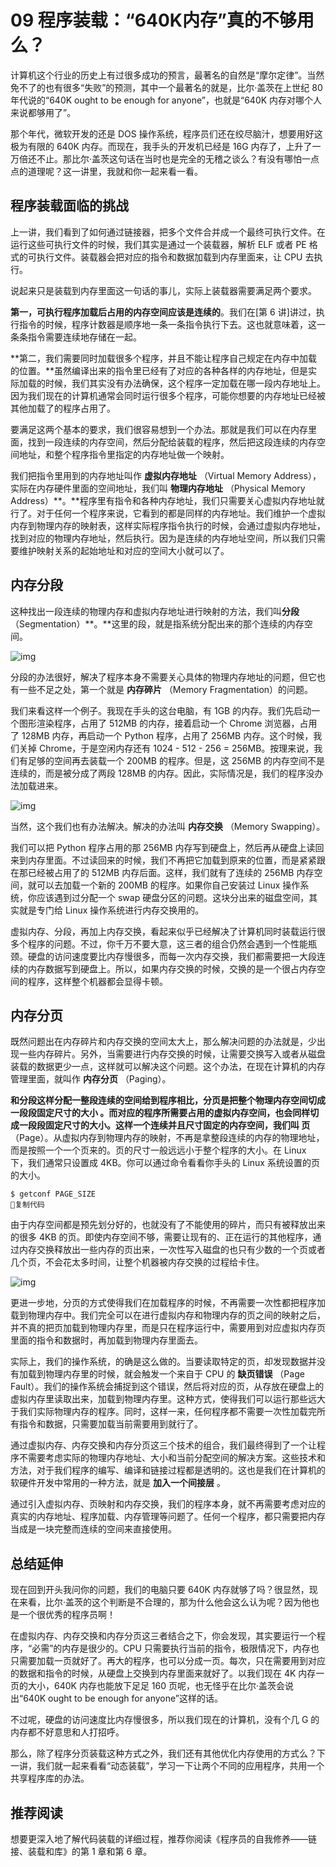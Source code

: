 09 程序装载：“640K内存”真的不够用么？
=======================

计算机这个行业的历史上有过很多成功的预言，最著名的自然是“摩尔定律”。当然免不了的也有很多“失败”的预测，其中一个最著名的就是，比尔·盖茨在上世纪 80 年代说的“640K ought to be enough for anyone”，也就是“640K 内存对哪个人来说都够用了”。

那个年代，微软开发的还是 DOS 操作系统，程序员们还在绞尽脑汁，想要用好这极为有限的 640K 内存。而现在，我手头的开发机已经是 16G 内存了，上升了一万倍还不止。那比尔·盖茨这句话在当时也是完全的无稽之谈么？有没有哪怕一点点的道理呢？这一讲里，我就和你一起来看一看。

程序装载面临的挑战
---------

上一讲，我们看到了如何通过链接器，把多个文件合并成一个最终可执行文件。在运行这些可执行文件的时候，我们其实是通过一个装载器，解析 ELF 或者 PE 格式的可执行文件。装载器会把对应的指令和数据加载到内存里面来，让 CPU 去执行。

说起来只是装载到内存里面这一句话的事儿，实际上装载器需要满足两个要求。

**第一，可执行程序加载后占用的内存空间应该是连续的**。我们在\[第 6 讲\]讲过，执行指令的时候，程序计数器是顺序地一条一条指令执行下去。这也就意味着，这一条条指令需要连续地存储在一起。

\*\*第二，我们需要同时加载很多个程序，并且不能让程序自己规定在内存中加载的位置。\*\*虽然编译出来的指令里已经有了对应的各种各样的内存地址，但是实际加载的时候，我们其实没有办法确保，这个程序一定加载在哪一段内存地址上。因为我们现在的计算机通常会同时运行很多个程序，可能你想要的内存地址已经被其他加载了的程序占用了。

要满足这两个基本的要求，我们很容易想到一个办法。那就是我们可以在内存里面，找到一段连续的内存空间，然后分配给装载的程序，然后把这段连续的内存空间地址，和整个程序指令里指定的内存地址做一个映射。

我们把指令里用到的内存地址叫作 **虚拟内存地址** （Virtual Memory Address），实际在内存硬件里面的空间地址，我们叫 **物理内存地址** （Physical Memory Address）**。**程序里有指令和各种内存地址，我们只需要关心虚拟内存地址就行了。对于任何一个程序来说，它看到的都是同样的内存地址。我们维护一个虚拟内存到物理内存的映射表，这样实际程序指令执行的时候，会通过虚拟内存地址，找到对应的物理内存地址，然后执行。因为是连续的内存地址空间，所以我们只需要维护映射关系的起始地址和对应的空间大小就可以了。

内存分段
----

这种找出一段连续的物理内存和虚拟内存地址进行映射的方法，我们叫**分段**（Segmentation）\*\*。\*\*这里的段，就是指系统分配出来的那个连续的内存空间。

![img](assets/24596e1e66d88c5d077b4c957d0d7f18.png)

分段的办法很好，解决了程序本身不需要关心具体的物理内存地址的问题，但它也有一些不足之处，第一个就是 **内存碎片** （Memory Fragmentation）的问题。

我们来看这样一个例子。我现在手头的这台电脑，有 1GB 的内存。我们先启动一个图形渲染程序，占用了 512MB 的内存，接着启动一个 Chrome 浏览器，占用了 128MB 内存，再启动一个 Python 程序，占用了 256MB 内存。这个时候，我们关掉 Chrome，于是空闲内存还有 1024 - 512 - 256 = 256MB。按理来说，我们有足够的空间再去装载一个 200MB 的程序。但是，这 256MB 的内存空间不是连续的，而是被分成了两段 128MB 的内存。因此，实际情况是，我们的程序没办法加载进来。

![img](assets/57211af3053ed621aeb903433c6c10d1.png)

当然，这个我们也有办法解决。解决的办法叫 **内存交换** （Memory Swapping）。

我们可以把 Python 程序占用的那 256MB 内存写到硬盘上，然后再从硬盘上读回来到内存里面。不过读回来的时候，我们不再把它加载到原来的位置，而是紧紧跟在那已经被占用了的 512MB 内存后面。这样，我们就有了连续的 256MB 内存空间，就可以去加载一个新的 200MB 的程序。如果你自己安装过 Linux 操作系统，你应该遇到过分配一个 swap 硬盘分区的问题。这块分出来的磁盘空间，其实就是专门给 Linux 操作系统进行内存交换用的。

虚拟内存、分段，再加上内存交换，看起来似乎已经解决了计算机同时装载运行很多个程序的问题。不过，你千万不要大意，这三者的组合仍然会遇到一个性能瓶颈。硬盘的访问速度要比内存慢很多，而每一次内存交换，我们都需要把一大段连续的内存数据写到硬盘上。所以，如果内存交换的时候，交换的是一个很占内存空间的程序，这样整个机器都会显得卡顿。

内存分页
----

既然问题出在内存碎片和内存交换的空间太大上，那么解决问题的办法就是，少出现一些内存碎片。另外，当需要进行内存交换的时候，让需要交换写入或者从磁盘装载的数据更少一点，这样就可以解决这个问题。这个办法，在现在计算机的内存管理里面，就叫作 **内存分页** （Paging）。

**和分段这样分配一整段连续的空间给到程序相比，分页是把整个物理内存空间切成一段段固定尺寸的大小 **。而对应的程序所需要占用的虚拟内存空间，也会同样切成一段段固定尺寸的大小。这样一个连续并且尺寸固定的内存空间，我们叫** 页**（Page）。从虚拟内存到物理内存的映射，不再是拿整段连续的内存的物理地址，而是按照一个一个页来的。页的尺寸一般远远小于整个程序的大小。在 Linux 下，我们通常只设置成 4KB。你可以通过命令看看你手头的 Linux 系统设置的页的大小。

```
$ getconf PAGE_SIZE
复制代码
```

由于内存空间都是预先划分好的，也就没有了不能使用的碎片，而只有被释放出来的很多 4KB 的页。即使内存空间不够，需要让现有的、正在运行的其他程序，通过内存交换释放出一些内存的页出来，一次性写入磁盘的也只有少数的一个页或者几个页，不会花太多时间，让整个机器被内存交换的过程给卡住。

![img](assets/0cf2f08e1ceda473df71189334857cf0.png)

更进一步地，分页的方式使得我们在加载程序的时候，不再需要一次性都把程序加载到物理内存中。我们完全可以在进行虚拟内存和物理内存的页之间的映射之后，并不真的把页加载到物理内存里，而是只在程序运行中，需要用到对应虚拟内存页里面的指令和数据时，再加载到物理内存里面去。

实际上，我们的操作系统，的确是这么做的。当要读取特定的页，却发现数据并没有加载到物理内存里的时候，就会触发一个来自于 CPU 的 **缺页错误** （Page Fault）。我们的操作系统会捕捉到这个错误，然后将对应的页，从存放在硬盘上的虚拟内存里读取出来，加载到物理内存里。这种方式，使得我们可以运行那些远大于我们实际物理内存的程序。同时，这样一来，任何程序都不需要一次性加载完所有指令和数据，只需要加载当前需要用到就行了。

通过虚拟内存、内存交换和内存分页这三个技术的组合，我们最终得到了一个让程序不需要考虑实际的物理内存地址、大小和当前分配空间的解决方案。这些技术和方法，对于我们程序的编写、编译和链接过程都是透明的。这也是我们在计算机的软硬件开发中常用的一种方法，就是 **加入一个间接层** 。

通过引入虚拟内存、页映射和内存交换，我们的程序本身，就不再需要考虑对应的真实的内存地址、程序加载、内存管理等问题了。任何一个程序，都只需要把内存当成是一块完整而连续的空间来直接使用。

总结延伸
----

现在回到开头我问你的问题，我们的电脑只要 640K 内存就够了吗？很显然，现在来看，比尔·盖茨的这个判断是不合理的，那为什么他会这么认为呢？因为他也是一个很优秀的程序员啊！

在虚拟内存、内存交换和内存分页这三者结合之下，你会发现，其实要运行一个程序，“必需”的内存是很少的。CPU 只需要执行当前的指令，极限情况下，内存也只需要加载一页就好了。再大的程序，也可以分成一页。每次，只在需要用到对应的数据和指令的时候，从硬盘上交换到内存里面来就好了。以我们现在 4K 内存一页的大小，640K 内存也能放下足足 160 页呢，也无怪乎在比尔·盖茨会说出“640K ought to be enough for anyone”这样的话。

不过呢，硬盘的访问速度比内存慢很多，所以我们现在的计算机，没有个几 G 的内存都不好意思和人打招呼。

那么，除了程序分页装载这种方式之外，我们还有其他优化内存使用的方式么？下一讲，我们就一起来看看“动态装载”，学习一下让两个不同的应用程序，共用一个共享程序库的办法。

推荐阅读
----

想要更深入地了解代码装载的详细过程，推荐你阅读《程序员的自我修养——链接、装载和库》的第 1 章和第 6 章。

